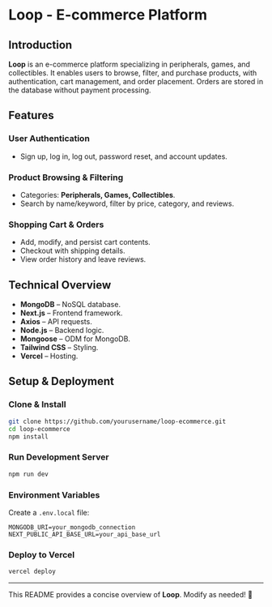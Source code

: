 # Loop - E-commerce Platform

## Introduction
**Loop** is an e-commerce platform specializing in peripherals, games, and collectibles. It enables users to browse, filter, and purchase products, with authentication, cart management, and order placement. Orders are stored in the database without payment processing.

## Features
### **User Authentication**
- Sign up, log in, log out, password reset, and account updates.

### **Product Browsing & Filtering**
- Categories: **Peripherals, Games, Collectibles**.
- Search by name/keyword, filter by price, category, and reviews.

### **Shopping Cart & Orders**
- Add, modify, and persist cart contents.
- Checkout with shipping details.
- View order history and leave reviews.

## **Technical Overview**
- **MongoDB** – NoSQL database.
- **Next.js** – Frontend framework.
- **Axios** – API requests.
- **Node.js** – Backend logic.
- **Mongoose** – ODM for MongoDB.
- **Tailwind CSS** – Styling.
- **Vercel** – Hosting.

## **Setup & Deployment**
### **Clone & Install**
```bash
git clone https://github.com/yourusername/loop-ecommerce.git
cd loop-ecommerce
npm install
```

### **Run Development Server**
```bash
npm run dev
```

### **Environment Variables**
Create a `.env.local` file:
```
MONGODB_URI=your_mongodb_connection
NEXT_PUBLIC_API_BASE_URL=your_api_base_url
```

### **Deploy to Vercel**
```bash
vercel deploy
```

---
This README provides a concise overview of **Loop**. Modify as needed! 🚀

